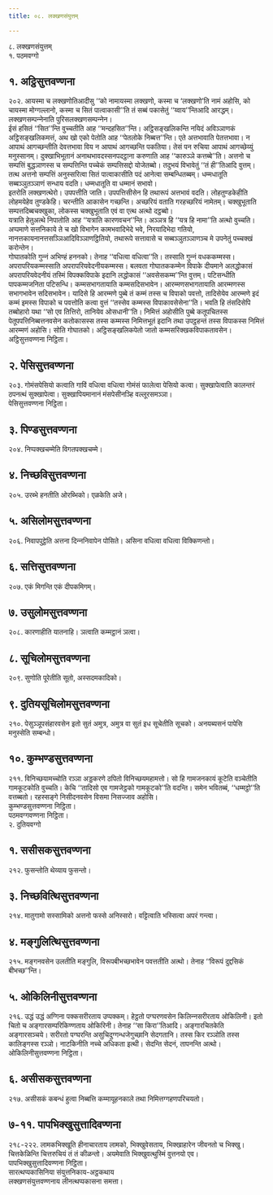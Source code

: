 ```yaml
---
title: ०८. लक्खणसंयुत्तम्

---
```

८. लक्खणसंयुत्तम्  
१. पठमवग्गो  


## १. अट्ठिसुत्तवण्णना

२०२. आयस्मा च लक्खणोतिआदीसु ‘‘को नामायस्मा लक्खणो, कस्मा च ‘लक्खणो’ति नामं अहोसि, को चायस्मा मोग्गल्‍लानो, कस्मा च सितं पात्वाकासी’’ति तं सब्बं पकासेतुं ‘‘य्वाय’’न्तिआदि आरद्धम्। लक्खणसम्पन्‍नेनाति पुरिसलक्खणसम्पन्‍नेन।  
ईसं हसितं ‘‘सित’’न्ति वुच्‍चतीति आह ‘‘मन्दहसित’’न्ति। अट्ठिसङ्खलिकन्ति नयिदं अविञ्‍ञाणकं अट्ठिसङ्खलिकमत्तं, अथ खो एको पेतोति आह ‘‘पेतलोके निब्बत्त’’न्ति। एते अत्तभावाति पेतत्तभावा। न आपाथं आगच्छन्तीति देवत्तभावा विय न आपाथं आगच्छन्ति पकतिया। तेसं पन रुचिया आपाथं आगच्छेय्युं मनुस्सानम्। दुक्खाभिभूतानं अनाथभावदस्सनपदट्ठाना करुणाति आह ‘‘कारुञ्‍ञे कत्तब्बे’’ति। अत्तनो च सम्पत्तिं बुद्धञाणस्स च सम्पत्तिन्ति पच्‍चेकं सम्पत्तिसद्दो योजेतब्बो। तदुभयं विभावेतुं ‘‘तं ही’’तिआदि वुत्तम्। तत्थ अत्तनो सम्पत्तिं अनुस्सरित्वा सितं पात्वाकासीति पदं आनेत्वा सम्बन्धितब्बम्। धम्मधातूति सब्बञ्‍ञुतञ्‍ञाणं सन्धाय वदति। धम्मधातूति वा धम्मानं सभावो।  
इतरोति लक्खणत्थेरो। उपपत्तीति जाति। उपपत्तिसीसेन हि तथारूपं अत्तभावं वदति। लोहतुण्डकेहीति लोहमयेहेव तुण्डकेहि। चरन्तीति आकासेन गच्छन्ति। अच्छरियं वताति गरहच्छरियं नामेतम्। चक्खुभूताति सम्पत्तदिब्बचक्खुका, लोकस्स चक्खुभूताति एवं वा एत्थ अत्थो दट्ठब्बो।  
यत्राति हेतुअत्थे निपातोति आह ‘‘यत्राति कारणवचन’’न्ति। अञ्‍ञत्र हि ‘‘यत्र हि नामा’’ति अत्थो वुच्‍चति। अप्पमाणे सत्तनिकाये ते च खो विभागेन कामभवादिभेदे भवे, निरयादिभेदा गतियो, नानत्तकायनानत्तसञ्‍ञिआदिविञ्‍ञाणट्ठितियो, तथारूपे सत्तावासे च सब्बञ्‍ञुतञ्‍ञाणञ्‍च मे उपनेतुं पच्‍चक्खं करोन्तेन।  
गोघातकोति गुन्‍नं अभिण्हं हननको। तेनाह ‘‘वधित्वा वधित्वा’’ति। तस्साति गुन्‍नं वधककम्मस्स। अपरापरियकम्मस्साति अपरापरियवेदनीयकम्मस्स। बलवता गोघातककम्मेन विपाके दीयमाने अलद्धोकासं अपरापरियवेदनीयं तस्मिं विपक्‍कविपाके इदानि लद्धोकासं ‘‘अवसेसकम्म’’न्ति वुत्तम्। पटिसन्धीति पापकम्मजनिता पटिसन्धि। कम्मसभागतायाति कम्मसदिसभावेन। आरम्मणसभागतायाति आरम्मणस्स सभागभावेन सदिसभावेन। यादिसे हि आरम्मणे पुब्बे तं कम्मं तस्स च विपाको पवत्तो, तादिसेयेव आरम्मणे इदं कम्मं इमस्स विपाको च पवत्तोति कत्वा वुत्तं ‘‘तस्सेव कम्मस्स विपाकावसेसेना’’ति। भवति हि तंसदिसेपि तब्बोहारो यथा ‘‘सो एव तित्तिरो, तानियेव ओसधानी’’ति। निमित्तं अहोसीति पुब्बे कतूपचितस्स पेतूपपत्तिनिब्बत्तनवसेन कतोकासस्स तस्स कम्मस्स निमित्तभूतं इदानि तथा उपट्ठहन्तं तस्स विपाकस्स निमित्तं आरम्मणं अहोसि। सोति गोघातको। अट्ठिसङ्खलिकपेतो जातो कम्मसरिक्खकविपाकतावसेन।  
अट्ठिसुत्तवण्णना निट्ठिता।  


## २. पेसिसुत्तवण्णना

२०३. गोमंसपेसियो कत्वाति गाविं वधित्वा वधित्वा गोमंसं फालेत्वा पेसियो कत्वा। सुक्खापेत्वाति कालन्तरं ठपनत्थं सुक्खापेत्वा। सुक्खापियमानानं मंसपेसीनञ्हि वल्‍लूरसमञ्‍ञा।  
पेसिसुत्तवण्णना निट्ठिता।  


## ३. पिण्डसुत्तवण्णना

२०४. निप्पक्खचम्मेति विगतपक्खचम्मे।  


## ४. निच्छविसुत्तवण्णना

२०५. उरब्भे हनतीति ओरब्भिको। एळकेति अजे।  


## ५. असिलोमसुत्तवण्णना

२०६. निवापपुट्ठेति अत्तना दिन्‍ननिवापेन पोसिते। असिना वधित्वा वधित्वा विक्‍किणन्तो।  


## ६. सत्तिसुत्तवण्णना

२०७. एकं मिगन्ति एकं दीपकमिगम्।  


## ७. उसुलोमसुत्तवण्णना

२०८. कारणाहीति यातनाहि। ञत्वाति कम्मट्ठानं ञत्वा।  


## ८. सूचिलोमसुत्तवण्णना

२०९. सुणोति पूरेतीति सूतो, अस्सदमकादिको।  


## ९. दुतियसूचिलोमसुत्तवण्णना

२१०. पेसुञ्‍ञूपसंहारवसेन इतो सुतं अमुत्र, अमुत्र वा सुतं इध सूचेतीति सूचको। अनयब्यसनं पापेसि मनुस्सेति सम्बन्धो।  


## १०. कुम्भण्डसुत्तवण्णना

२११. विनिच्छयामच्‍चोति रञ्‍ञा अड्डकरणे ठपितो विनिच्छयमहामत्तो। सो हि गामजनकायं कूटेति वञ्‍चेतीति गामकूटकोति वुच्‍चति। केचि ‘‘तादिसो एव गामजेट्ठको गामकूटको’’ति वदन्ति। समेन भवितब्बं, ‘‘धम्मट्ठो’’ति वत्तब्बतो। रहस्सङ्गे निसीदनवसेन विसमा निसज्‍जाव अहोसि।  
कुम्भण्डसुत्तवण्णना निट्ठिता।  
पठमवग्गवण्णना निट्ठिता।  
२. दुतियवग्गो  


## १. ससीसकसुत्तवण्णना

२१२. फुसन्तोति थेय्याय फुसन्तो।  


## ३. निच्छवित्थिसुत्तवण्णना

२१४. मातुगामो सस्सामिको अत्तनो फस्से अनिस्सरो। वट्टित्वाति भस्सित्वा अपरं गन्त्वा।  


## ४. मङ्गुलित्थिसुत्तवण्णना

२१५. मङ्गनवसेन उलतीति मङ्गुलि, विरूपबीभच्छभावेन पवत्ततीति अत्थो। तेनाह ‘‘विरूपं दुद्दसिकं बीभच्छ’’न्ति।  


## ५. ओकिलिनीसुत्तवण्णना

२१६. उद्धं उद्धं अग्गिना पक्‍कसरीरताय उप्पक्‍कम्। हेट्ठतो पग्घरणवसेन किलिन्‍नसरीरताय ओकिलिनी। इतो चितो च अङ्गारसम्परिकिण्णताय ओकिरिनी। तेनाह ‘‘सा किरा’’तिआदि। अङ्गारचितकेति अङ्गारसञ्‍चये। सरीरतो पग्घरन्ति असुचिदुग्गन्धजेगुच्छानि सेदगतानि। तस्स किर रञ्‍ञोति तस्स कालिङ्गस्स रञ्‍ञो। नाटकिनीति नच्‍चे अधिकता इत्थी। सेदन्ति सेदनं, तापनन्ति अत्थो।  
ओकिलिनीसुत्तवण्णना निट्ठिता।  


## ६. असीसकसुत्तवण्णना

२१७. असीसकं कबन्धं हुत्वा निब्बत्ति कम्मायूहनकाले तथा निमित्तग्गहणपरिचयतो।  


## ७-११. पापभिक्खुसुत्तादिवण्णना

२१८-२२२. लामकभिक्खूति हीनाचारताय लामको, भिक्खुवेसताय, भिक्खाहारेन जीवनतो च भिक्खु। चित्तकेळिन्ति चित्तरुचियं तं तं कीळन्तो। अयमेवाति भिक्खुवत्थुस्मिं वुत्तनयो एव।  
पापभिक्खुसुत्तादिवण्णना निट्ठिता।  
सारत्थप्पकासिनिया संयुत्तनिकाय-अट्ठकथाय  
लक्खणसंयुत्तवण्णनाय लीनत्थप्पकासना समत्ता।  